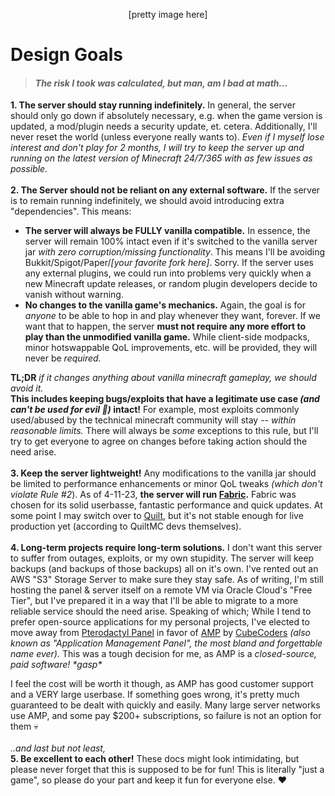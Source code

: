 <p align=center>[pretty image here]</p>

# **Design Goals**
>   #### *The risk I took was calculated, but man, am I bad at math...*
>

**1. The server should stay running indefinitely.** In general, the server should only go down if absolutely necessary, e.g. when the game version is updated, a mod/plugin needs a security update, et. cetera. Additionally, I'll never reset the world (unless everyone really wants to). *Even if I myself lose interest and don't play for 2 months, I will try to keep the server up and running on the latest version of Minecraft 24/7/365 with as few issues as possible.*
<br>
<br>
**2. The Server should not be reliant on any external software.** If the server is to remain running indefinitely, we should avoid introducing extra "dependencies". This means:

 - **The server will always be FULLY vanilla compatible.** In essence, the server will remain 100% intact even if it's switched to the vanilla server jar *with zero corruption/missing functionality*. This means I'll be avoiding Bukkit/Spigot/Paper/*[your favorite fork here]*. Sorry. If the server uses any external plugins, we could run into problems very quickly when a new Minecraft update releases, or random plugin developers decide to vanish without warning.
 - **No changes to the vanilla game's mechanics.** Again, the goal is for *anyone* to be able to hop in and play whenever they want, forever. If we want that to happen, the server **must not require any more effort to play than the unmodified vanilla game.** While client-side modpacks, minor hotswappable QoL improvements, etc. will be provided, they will never be *required.*

 **TL;DR** *if it changes anything about vanilla minecraft gameplay, we should avoid it.*<br>
**This includes keeping bugs/exploits that have a legitimate use case *(and can't be used for evil  👺)* intact!** For example, most exploits commonly used/abused by the technical minecraft community will stay -- *within reasonable limits.* There will always be *some* exceptions to this rule, but I'll try to get everyone to agree on changes before taking action should the need arise.
<br>
<br>
**3. Keep the server lightweight!** Any modifications to the vanilla jar should be limited to performance enhancements or minor QoL tweaks *(which don't violate Rule #2*). As of 4-11-23, **the server will run [Fabric](https://fabricmc.net/).** Fabric was chosen for its solid userbasse, fantastic performance and quick updates. At some point I may switch over to [Quilt](https://quiltmc.org), but it's not stable enough for live production yet (according to QuiltMC devs themselves).
<br>
<br>
**4. Long-term projects require long-term solutions.** I don't want this server to suffer from outages, exploits, or my own stupidity. The server will keep backups (and backups of those backups) all on it's own. I've rented out an AWS "S3" Storage Server to make sure they stay safe. As of writing, I'm still hosting the panel & server itself on a remote VM via Oracle Cloud's "Free Tier", but I've prepared it in a way that I'll be able to migrate to a more reliable service should the need arise. Speaking of which; While I tend to prefer open-source applications for my personal projects, I've elected to move away from [Pterodactyl Panel](https://pterodactyl.io/) in favor of [AMP](https://cubecoders.com/AMP) by [CubeCoders](https://cubecoders.com/) *(also known as "Application Management Panel", the most bland and forgettable name ever).* This was a tough decision for me, as AMP is a *closed-source, paid software! \*gasp\**

I feel the cost will be worth it though, as AMP has good customer support and a VERY large userbase. If something goes wrong, it's pretty much guaranteed to be dealt with quickly and easily. Many large server networks use AMP, and some pay $200+ subscriptions, so failure is not an option for them 💀
<br>
<br>
*..and last but not least,* <br>
**5. Be excellent to each other!** These docs might look intimidating, but please never forget that this is supposed to be for fun! This is literally "just a game", so please do your part and keep it fun for everyone else. ❤️
